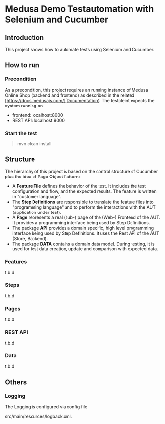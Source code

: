 # Medusa Demo Testautomation with Selenium and Cucumber
## Introduction
This project shows how to automate tests using Selenium and Cucumber.

## How to run
### Precondition
As a precondition, this project requires an running instance of Medusa Online Shop (backend and frontend) as described in the related [https://docs.medusajs.com/](Documentation).
The testcleint expects the system running on 
- frontend: localhost:8000
- REST API: localhost:9000

### Start the test

> mvn clean install

## Structure

The hierarchy of this project is based on the control structure of Cucumber plus the idea of Page Object Pattern:

- A **Feature File** defines the behavior of the test. It includes the test configuration and flow, and the expected results. The feature is written in "customer language".
- The **Step Definitions** are responsible to translate the feature files into "programming language" and to perform the interactions with the AUT (application under test).
- A **Page** represents a real (sub-) page of the (Web-) Frontend of the AUT. It provides a programming interface being used by Step Definitions.
- The package **API** provides a domain specific, high level programming interface being used by Step Definitions. It uses the Rest API of the AUT (Store, Backend).  
- The package **DATA** contains a domain data model. During testing, it is used for test data creation, update and comparison with expected data. 


### Features
t.b.d

### Steps
t.b.d


### Pages
t.b.d

### REST API
t.b.d

### Data
t.b.d

## Others
### Logging

The Logging is configured via config file 

src/main/resources/logback.xml.

